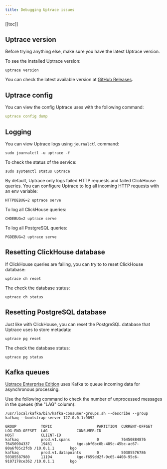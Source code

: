 ```yaml
---
title: Debugging Uptrace issues
---
```


<CoverImage title="Debugging Uptrace issues" />

[[toc]]

## Uptrace version

Before trying anything else, make sure you have the latest Uptrace version.

To see the installed Uptrace version:

```shell
uptrace version
```

You can check the latest available version at [GitHub Releases](https://github.com/uptrace/uptrace/releases).

## Uptrace config

You can view the config Uptrace uses with the following command:

```yaml
uptrace config dump
```

## Logging

You can view Uptrace logs using `journalctl` command:

```shell
sudo journalctl -u uptrace -f
```

To check the status of the service:

```shell
sudo systemctl status uptrace
```

By default, Uptrace only logs failed HTTP requests and failed ClickHouse queries. You can configure Uptrace to log all incoming HTTP requests with an env variable:

```shell
HTTPDEBUG=2 uptrace serve
```

To log all ClickHouse queries:

```shell
CHDEBUG=2 uptrace serve
```

To log all PostgreSQL queries:

```shell
PGDEBUG=2 uptrace serve
```

## Resetting ClickHouse database

If ClickHouse queries are failing, you can try to to reset ClickHouse database:

```shell
uptrace ch reset
```

The check the database status:

```shell
uptrace ch status
```

## Resetting PostgreSQL database

Just like with ClickHouse, you can reset the PostgreSQL database that Uptrace uses to store metadata:

```shell
uptrace pg reset
```

The check the database status:

```shell
uptrace pg status
```

## Kafka queues

[Uptrace Enterprise Edition](enterprise.md) uses Kafka to queue incoming data for asynchronous processing.

Use the following command to check the number of unprocessed messages in the queues (the "LAG" column):

```shell
/usr/local/kafka/bin/kafka-consumer-groups.sh --describe --group kafkaq --bootstrap-server 127.0.0.1:9092

GROUP           TOPIC                    PARTITION  CURRENT-OFFSET  LOG-END-OFFSET  LAG             CONSUMER-ID                              HOST            CLIENT-ID
kafkaq          prod.v1.spans            0          76450884876     76450904337     19461           kgo-abf6bc0b-489c-45bc-ac67-80a6f05c2fdb /10.0.1.1       kgo
kafkaq          prod.v1.datapoints       0          50385576786     50385587980     11194           kgo-f659dd2f-9c65-4408-95c6-9107178ce362 /10.0.1.1       kgo

```
